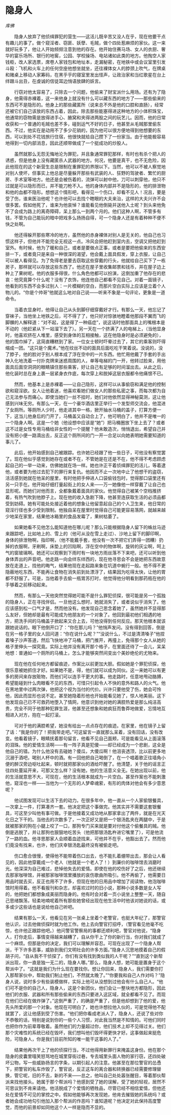 # 隐身人

*库佛*

　　隐身人放弃了他侦缉罪犯的营生——这活儿既辛苦又没人在乎，现在他要干点有趣儿的事了。做个窥淫者、窃匪、妖孽、毛贼，做个四处惹麻烦的家伙。这一来就好玩多了，他让人开始频频注意到他的存在。他开始住赛马场、女人的衣厨、奢华的宴乐场所、银行的地窖，公园、学校操场、电站诸如此类的地方。他掏空人家钱柜，改人家选票，席卷人家钱包和地址本，走漏秘密，在地铁中或会议室里引发斗殴：飞机和火车上的任何空座他想坐就坐，还往裸体女人的脖颈上吹气，在牌桌和赌桌上移动人家筹码，在黑乎乎的寝室里发出怪声，让政治家和当红歌星在台上绊跟斗出丑，在虔诚的信徒耳边悄语放肆的妖言。

　　行窃对他太容易了，只除去一个问题，他偷来了财宝派什么用场。还有为了隐身，他需得赤裸着，这一来他身上就没有什么可以藏东西的地方了——那些偷来的东西可不是隐形的。他身上的那些藏匿所（说来总不外是他的口腔和直肠），经常还被它们自己该放的东西占着，因此，除去那些能塞得进这种地方的小体积珠宝，他通常的窃物需是放得进手心、腋窝和夹得进两股之间的玩艺儿。因而，他的日常收获和一个普通的毛贼也差不多，碰到运气不好的日子，他甚至从毛贼那里偷东西。不过，他实在是动用不了多少花销的，因为他可以很方便地得到他想要的东西，可以到处不花钱旅行住宿，他很快就给自己攒下了一份家当。由于他能极容易地得到一切内部消息，因此还顺带做成了一个挺成功的炒股人。

　　虽然就那么无怨无悔地沦为罪犯，并且象通常罪犯那样，有时也有杀个把人的诱惑，但是他身上没有藏匿杀人武器的地方。何况，他要是真干，也不无危险，因此他现在的这个新营生总是限制在重罪犯的界限以下。当然，他可以不被人察觉地对别人使坏，但事实上他总是尽量躲开那些有武装的人、狂野的驾驶者、繁忙的厨房、手术室等地方。他还是会被伤着的，流弹可以射中他，刀可以刺穿他，他只不过就是可以隐形而已，并不能刀枪不入。他的身体内部并不是隐形的，他的排泄物和他的血都不隐形。想想这个情形吧，看得见一个伤口，却看不见人！况且，要是受了伤，谁来医治他呢？也许他可以去找个瞎眼的大夫来治，这样的大夫兴许不会很多罢。假如他死了，谁来为他哀悼？谁能看见他倒毙并送他入土呢？到头来他免不了会成为路上的离奇障碍，呆上那么一到两个月的。他们这种人啊，不管多有钱，不管为自己能玩的暗中把戏多么扬扬自得，可一个隐身人还是有着种种不便不快之处啊。

　　他还得躲开那些寒冷的地方，虽然他的赤身裸体对别人是无关的，他自己也习惯这样子，但他并不能完全无视这一点。冷风会把他赶到室内去，空调又把他赶到室外。有时候，他为了暖和自己，或者是要做点正事，或者是要把他偷来的东西安排一下，或者竟只是来自一种很深的渴望，他会戴上面具假发，穿上衣服，让自己可以被人看得见。为了免得老是要去窃取这些穿戴的行头，他就给自己买下了一栋房子，那样就可以存放这些东西了。他还在屋子里收集邮票和钱币，并在屋子边上种上了果树呢。他的衣服多得很，什么角色他都可以扮演，这倒加重了他存在的悲哀：他究竟算个什么呢？没有了衣饰，他连他自己都看不见自己。对着一面镜子，他看到的东西不会多过别人：一片模糊的空白，而那片空白实际上应该是立着个人物儿的。“你是个帅哥”他就这么地对自己说——听来不象是一句评论，更象是一道命令。

　　当着衣显身时，他得让自己从头到脚仔细穿戴好才行。有那么一天，他忘记了穿袜子，当他坐上地铁之后，可不得了了，他只好对惊骇地瞪着他那段不翼而飞的脚髁的人解释道：“对不起，这是得了一种癌症”，说这话时他那面具上的嘴根本是不动的（他赶紧从下一站溜下去了）。另一天在一个挤满了人的电梯上，（当他显身时，他喜欢挤在人堆里，感受到身体的互相接触，这在他隐身时是必须避免的），他的围巾掉了，这简直糟糕到了家。一位女士顿时吓晕过去了，其它的乘客则吓得缩成一团。“这只是个魔术。”他在纹丝不动的面具后面吃吃干笑着说。没说的，没了脖子，他的脸对于别人根本成了浮在空中的一片东西。他忙用他戴了手套的手出神入化地洗着一付扑克牌来迷惑周围的人，单等电梯的门一开，他转过脸来，用他面具后面空洞洞的眼睛镇住那些乘客，好让自己有足够的时间溜出去。从此之后，他化装时总在身上裹一层紧身衣作底，每次穿上和脱掉这层衣服都令他痛恨不已。

　　然而，他基本上是赤裸着——让自己隐形，这样可以从事偷窃和满足他的控制欲和窥淫欲。女人让他着迷，他喜欢看她们做女人的那些私密之事，而每次都为自己无法参与而痛心。即使当她们一丝不挂时，她们对他依然显得神秘莫测，这让他感到兴味无穷。有那么一天，在一个豪华酒店里正举行一个发型师交流会，他混进了女厕所。等厕所人少时，他走进其中一格，掀开抽水马桶的盖子，打算方便一下，这当儿他身后的门开了，马桶盖又自动合上了，他可明白了，他并不是唯一的一个隐身人啊。这是一个她（他设想中应该是“她”）把马桶圈放下坐上去了？或者这不过是女性专用马桶给非女性的一个提醒？他未敢造次，悄悄退出，希望自己并没有把小便一路滴出去，反正这个厕所间的门一开一合足以向她表明她需要知道的事儿了。

　　此后，他开始感到自己被跟踪。也许她已经跟了他一些日子，可他没有察觉罢了。现在他似乎感觉到她存在或者不在，不管她是在还是不在，他不得不考虑顾虑起自己的一举一动来，仿佛她就在场一样。她也许正干着侦缉罪犯的活儿，等着逮他，或者要为他过去犯下的罪行来复仇。他因而不止一次地中止了他想干的盗窃，活活感到她就在他呆的屋里，有时他把手伸进人口袋偷钱包时，觉得那口袋里还有另一只手在。他开始仔细打量起街上的女人来——万一她像他一样穿戴了让自己也显形呢。而她们对他而言，全都象戴着面具的家伙。他觉得自己被某个空档推挤着，有热气吹到他脖子上。现在他的收入急剧下降，他甚至连获取生活的必须品都受到妨碍。她有可能处处接近着他的想象让他留意起自己的个人卫生来，他日常的窥淫行径也多少受到限制。他独自呆在屋里时觉得自己可能更容易落网，就越来越少地呆在家里，结果他冰箱里的食品发霉了，果树枯萎了。

　　如果她看不见他怎么能知道他在哪儿呢？那么只能根据隐身人留下的蛛丝马迹来跟踪吧，比如地上的、雪上的（他可从没在雪上走过）、沙地上留下的脚印啊，身体的排泄物啊，指印啊，（他不能戴手套，他没有一次不把它们弄得一团糟）扔掉的衣服啊，牙刷啊，床垫上的凹陷啊，浮在空中的物体啊，旋转的灰尘啊，呵上气的窗玻璃啊。她还可以观察到下雨时有一块地方雨丝落不下来吧，还可以听到他身体弄出的声音吧。他走路一向会绊东绊西的，现在他寻思会不会是她把东西故意放在走道上，找他的晦气，结果他现在走起路来象在坑道中蜿行一般。他不得不更隐蔽地吃东西，不能再让食物在消失前到处漂浮了，结果因为吃得太快，让他的胃都不舒服了。可是，当他着手去偷一瓶胃苏打时，他觉得他分明看到那药瓶在他的手够着之前移动起来。

　　然而，有那么一天他突然觉得她可能不是什么罪犯侦探，很可能是另一个孤独的隐身人，正在寻找伴侣。一旦他这么想时，她就消失了，或者说似乎消失了。他应该感到松一口气才是，然而他没有。他发现自己思念着她了，虽然她并不显得那么友好，但她却是最有可能成为他朋友的一个对象了。他回到最初他们相遇的地方，把洗手间的马桶盖子掀起来又合上去，可他没得到任何反应。那天他根本就该跟她说话的。眼下他倒开口了：“你在那儿吗？”他悄声发问。没有得到回答，倒是在另一格子里的女人回问道：“你在说什么呢？”“没说什么，不过是清清嗓子”他捏着嗓子沙声答道，然后飞快地冲了马桶，把门推开，再撞上，免得那个女人从她的格子里伸头一探究竟。实际上他并没有离开那个格子，在里面还待了一会儿，呆呆地想：普通如一个厕所的马桶上，怎么才能够突然间变出个美妙绝伦的尤物来。

　　现在他在任何地方都留痕迹，作案比以前更加大胆。假如她是个罪犯侦探，他很乐意被她抓住才好。如果她不是，得，他们就可以成为同伙。这一来她可以有更多的房间来存放赃物，而他们可以连手干更大的事。他走路时，任意地甩动胳膊，希望能碰到什么肉眼看不见的东西，可惜只引起令人不快的意外和路人的火气。他在黑地里中过两次弹，他把这个视为当付的代价。兴许只要他受了伤，她会可怜他，因此而显形也说不定。甚至她隐着形他也开始能看见她了，惊人地美丽。这下他发现自己已不可救药地堕入了情网，他意识到他对她的满腔热爱是那么纯洁高贵，完全不同于他那种犯罪生涯，他甚至还想象和她疯狂而鲁莽地做爱，忘情地互相进入对方，抱在一起打滚。

　　可对于他的满腔希望，她没有给出一点点存在的痕迹。在家里，他在镜子上留了话：“我是你的了！把我带走吧。”可这留言一直就那么呆着，没有回话，没有改变。他看着镜子，眼睛抚着那句留言，他看不见自己面颊，可是能看见从上面滚落的泪珠。他的爱情生活啊——有一阵子真是犯傻——却已经成为一个悲剧，这全是他自己的错。为什么他没有去碰她？傻瓜，大傻瓜啊！他沮丧透顶，比以前更多地沉溺于酒吧，喝别人杯中的酒。有一回他把自己喝倒了，在一个唱着歌正往墙角小便的醉汉旁边呕吐起来，顿时就把那家伙的酒给吓醒了。他清楚，关于他的谣言正往四处蔓延开来，可那又怎么样？没有她，他的生活意义全无。在她出现以前，他的生活就意思不大，可现在，他的生活根本就成为一片空白。甚至作案也不能刺激他，窥淫也一样——当他为一个无形的人梦牵魂萦，有形的肉体对他会有多少意思呢？

　　他试图发现可以生活下去的动力。在很多年中，他一直从一个人家偷银餐具，一次拿上一件，打算凑齐一套。他决定把这个事做完。他其实并不需要这套银餐具，可这至少叫他有事可做。于是他接着又成功地从那家拿出了两件，就是在光天化日之下干的。当他去的次数多了，一次正好又是把一个银汤匙夹在两腿中，于是就被那家的狗在小腿上咬了一口，那狗专门买来就是要对付他这个偷餐具的贼。他倒是逃脱了，并让那狗也狠狠地吃苦头（他把那银汤匙杵进它嘴里了），可是他流了一路的血。他寻思那家人会顺着血迹找来，可他并不在乎，他豁出去了。然而他们竟没有找来，也许，他们庆幸银汤匙最终没有被偷走吧。

　　伤口愈合很慢，使得他不能带着伤口出去，也不能扎着绷带出去，那会让人看见的，因此他穿戴成一个老人（他就是一个老人了！）到廉价的咖啡馆去消磨时光。他深深为自己难过，悲悼他失去的爱情。即使在他的咬伤好了之后，他还继续去那家咖啡馆，并被那家咖啡馆里播放的哀伤歌曲所吸引。他不再偷了，他需要日用品时就去买，反正也用不了许多，但现在他的日用品中增加了阅读物，他泡咖啡馆时用得着。他不看报刊和杂志，却喜欢过时的旧小说，那种小说多数是女人写的，他把她们都想象成美丽而隐身的。他有时会对着一页小说坐上整整一天，随自己思绪飘荡，轻柔地喃呢着所有那些她曾经出现在他生活中时他该对她说的话，或多或少这些话也是说给他自己听吧。

　　结果有那么一天，他看见在另一张桌上坐着个老警官，也挺大年纪了，那警官他认识，过去他做侦探时就为他工作。他上去向警官打招呼，（警官看见他毫不吃惊，也许他正跟踪他吧。）他问警官警察局的事都还顺利吧，警官对他说，“隐身人，打你走后，事情变得越来越糟了，自从你干上了你的新行当，你对我们就成了一个麻烦。但那是你的决定，我们可以理解并容忍。可现在出现了一个隐身人帮派，干下许多恶事，威胁到我们文明社会的许多方面。”隐身人沉思地摸着自己的假胡子问，“自从我不干侦探了，你们有没有找到类似我的人干呢？”“直到这个新帮派出现，你一直是独一无二的，隐身人哪。”那么，隐身人想，她可能是置身于这个帮派中了。“这就是我们为什么现在要找你。想让你回来，隐身人，我们需要你打入那帮家伙中，帮助我们制止他们，不然就太晚了。”“你要我和自己人作对吗？”隐身人说，说时多少有些装模做样，实际上他可从没想到过他会有什么自己人。“他们可不是你的自己人，隐身人，这是个新团伙，他们会让一整块地方都隐形，因此他们的衣服、武器和所有那些偷来的东西只要进入这区域，就全都看不见了。而现在他们已经在做炸弹了。”这倒严重了，的确是严重了，但是他却想到了他的爱，他先头所爱的那一个对象。他现在可明白了，她也许想拉他入伙的，可是觉得他不配就罢了，这让他感到受了伤害。“他们把你看成老派人了，隐身人，还说了些对你不恭敬的话，特别是说到你的一些个人习惯，对此我当然是不知情的。可他们同时也把你作为前辈尊敬着。虽然他们的力量超过你，他们技术上却不见得过关。他们那个灾难性的系统已经在毁坏，我们想叫他们毁坏得更快才好。这事做起来挺危险，可隐身人，你是我们目前所知的唯一能干这事的人了。”

　　结果他再次干上了他的侦探行当，不过他得用新罪行来掩盖这身份。他在那个隐身的皮囊里嘻笑怒骂地在城里穿街过巷，专去城里头面人物的家行窃，还四处破坏公物，写一些威胁扬言的字条，以期引起人的注意。他甚至在那位警官的怂恿下，把警官的私车炸毁了，警官说，反正这车的离合器和转换器已经需要修理替换，管它呢，旧的不去，新的不来——总之，他叫自己处处嚣张醒目，等着那伙帮派来找他接头。她属于那个帮派吗？他感到受了她的误解，受了她的轻视，居然不可思议到不肯来请他。他活脱成了个爱情的牺牲品，尽管已经不相信爱情，但他还处在爱情不可见的掌控之中。假如他能够再次发现她，他肯去摧毁她的系统吗？或者她会成功地勾引他加入那个帮派的作恶吗？谁知道呢？他决定对此保持高度警觉，而他的前景却如同他这个人一样是隐而不显的。